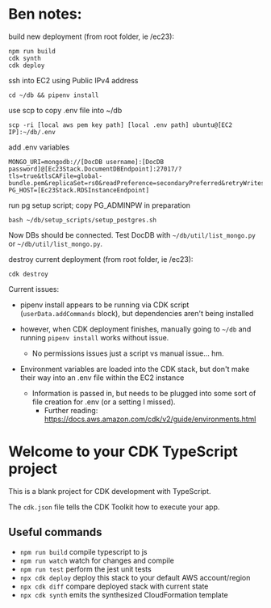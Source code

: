 # Ben notes:

build new deployment (from root folder, ie /ec23):
```
npm run build
cdk synth
cdk deploy
```

ssh into EC2 using Public IPv4 address
```
cd ~/db && pipenv install
```

use scp to copy .env file into ~/db
```
scp -ri [local aws pem key path] [local .env path] ubuntu@[EC2 IP]:~/db/.env
```

add .env variables
```
MONGO_URI=mongodb://[DocDB username]:[DocDB password]@[Ec23Stack.DocumentDBEndpoint]:27017/?tls=true&tlsCAFile=global-bundle.pem&replicaSet=rs0&readPreference=secondaryPreferred&retryWrites=false
PG_HOST=[Ec23Stack.RDSInstanceEndpoint]
```


run pg setup script; copy PG_ADMINPW in preparation
```
bash ~/db/setup_scripts/setup_postgres.sh
```

Now DBs should be connected. Test DocDB with `~/db/util/list_mongo.py` or `~/db/util/list_mongo.py`.




destroy current deployment (from root folder, ie /ec23):
```
cdk destroy
```

Current issues:
- pipenv install appears to be running via CDK script (`userData.addCommands` block), but dependencies aren't being installed
- however, when CDK deployment finishes, manually going to `~/db` and running `pipenv install` works without issue. 
	- No permissions issues just a script vs manual issue... hm.

- Environment variables are loaded into the CDK stack, but don't make their way into an .env file within the EC2 instance
	- Information is passed in, but needs to be plugged into some sort of file creation for .env (or a setting I missed).
		- Further reading: https://docs.aws.amazon.com/cdk/v2/guide/environments.html

# Welcome to your CDK TypeScript project

This is a blank project for CDK development with TypeScript.

The `cdk.json` file tells the CDK Toolkit how to execute your app.

## Useful commands

* `npm run build`   compile typescript to js
* `npm run watch`   watch for changes and compile
* `npm run test`    perform the jest unit tests
* `npx cdk deploy`  deploy this stack to your default AWS account/region
* `npx cdk diff`    compare deployed stack with current state
* `npx cdk synth`   emits the synthesized CloudFormation template
